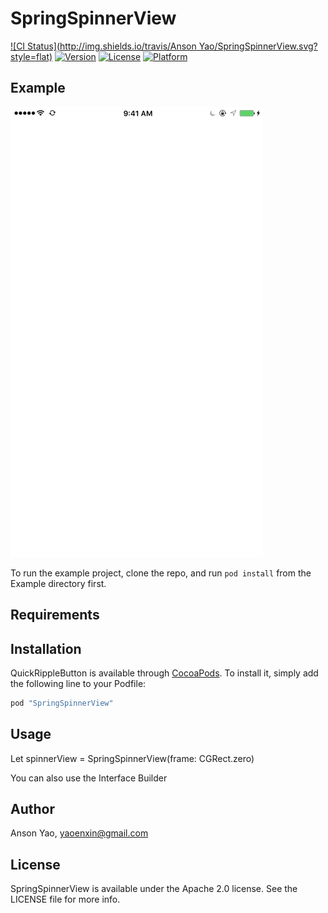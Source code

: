 # SpringSpinnerView

[![CI Status](http://img.shields.io/travis/Anson Yao/SpringSpinnerView.svg?style=flat)](https://travis-ci.org/ansonyao/SpringSpinnerView)
[![Version](https://img.shields.io/cocoapods/v/SpringSpinnerView.svg?style=flat)](http://cocoapods.org/pods/SpringSpinnerView)
[![License](https://img.shields.io/cocoapods/l/SpringSpinnerView.svg?style=flat)](http://cocoapods.org/pods/SpringSpinnerView)
[![Platform](https://img.shields.io/cocoapods/p/SpringSpinnerView.svg?style=flat)](http://cocoapods.org/pods/SpringSpinnerView)

## Example

![demo](./demo.gif)

To run the example project, clone the repo, and run `pod install` from the Example directory first.

## Requirements

## Installation

QuickRippleButton is available through [CocoaPods](http://cocoapods.org). To install
it, simply add the following line to your Podfile:

```ruby
pod "SpringSpinnerView"
```

## Usage

Let spinnerView = SpringSpinnerView(frame: CGRect.zero) 

You can also use the Interface Builder


## Author

Anson Yao, yaoenxin@gmail.com

## License

SpringSpinnerView is available under the Apache 2.0 license. See the LICENSE file for more info.
